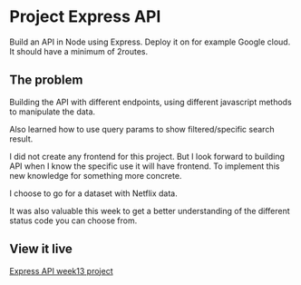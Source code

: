 # Project Express API
Build an API in Node using Express. Deploy it on for example Google cloud.
It should have a minimum of 2routes.


## The problem

Building the API with different endpoints, using different javascript methods to manipulate the data.

Also learned how to use query params to show filtered/specific search result.

I did not create any frontend for this project. But I look forward to building API when I know the specific use it will have frontend. To implement this new knowledge for something more concrete.

I choose to go for a dataset with Netflix data. 

It was also valuable this week to get a better understanding of the different status code you can choose from.


## View it live

[Express API week13 project](https://project-express-api-g54dl7acxq-lz.a.run.app/)
